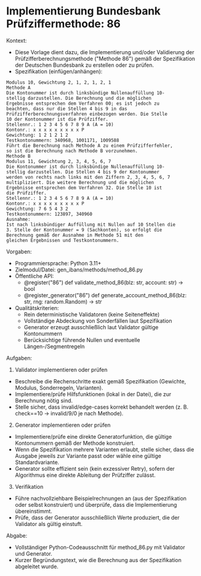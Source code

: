 # Implementierung Bundesbank Prüfziffermethode: 86

Kontext:
- Diese Vorlage dient dazu, die Implementierung und/oder Validierung der Prüfzifferberechnungsmethode ("Methode 86") gemäß der Spezifikation der Deutschen Bundesbank zu erstellen oder zu prüfen.
- Spezifikation (einfügen/anhängen):

```Text
Modulus 10, Gewichtung 2, 1, 2, 1, 2, 1
Methode A
Die Kontonummer ist durch linksbündige Nullenauffüllung 10-
stellig darzustellen. Die Berechnung und die möglichen
Ergebnisse entsprechen dem Verfahren 00; es ist jedoch zu
beachten, dass nur die Stellen 4 bis 9 in das
Prüfzifferberechnungsverfahren einbezogen werden. Die Stelle
10 der Kontonummer ist die Prüfziffer.
Stellennr.: 1 2 3 4 5 6 7 8 9 A (A = 10)
Kontonr.: x x x x x x x x x P
Gewichtung: 1 2 1 2 1 2
Testkontonummern: 340968, 1001171, 1009588
Führt die Berechnung nach Methode A zu einem Prüfzifferfehler,
so ist die Berechnung nach Methode B vorzunehmen.
Methode B
Modulus 11, Gewichtung 2, 3, 4, 5, 6, 7
Die Kontonummer ist durch linksbündige Nullenauffüllung 10-
stellig darzustellen. Die Stellen 4 bis 9 der Kontonummer
werden von rechts nach links mit den Ziffern 2, 3, 4, 5, 6, 7
multipliziert. Die weitere Berechnung und die möglichen
Ergebnisse entsprechen dem Verfahren 32. Die Stelle 10 ist
die Prüfziffer.
Stellennr.: 1 2 3 4 5 6 7 8 9 A (A = 10)
Kontonr.: x x x x x x x x x P
Gewichtung: 7 6 5 4 3 2
Testkontonummern: 123897, 340960
Ausnahme:
Ist nach linksbündiger Auffüllung mit Nullen auf 10 Stellen die
3. Stelle der Kontonummer = 9 (Sachkonten), so erfolgt die
Berechnung gemäß der Ausnahme in Methode 51 mit den
gleichen Ergebnissen und Testkontonummern.
```

Vorgaben:
- Programmiersprache: Python 3.11+
- Zielmodul/Datei: gen_ibans/methods/method_86.py
- Öffentliche API:
  - @register("86") def validate_method_86(blz: str, account: str) -> bool
  - @register_generator("86") def generate_account_method_86(blz: str, rng: random.Random) -> str
- Qualitätskriterien:
  - Rein deterministische Validatoren (keine Seiteneffekte)
  - Vollständige Abdeckung von Sonderfällen laut Spezifikation
  - Generator erzeugt ausschließlich laut Validator gültige Kontonummern
  - Berücksichtige führende Nullen und eventuelle Längen-/Segmentregeln

Aufgaben:
1) Validator implementieren oder prüfen
- Beschreibe die Rechenschritte exakt gemäß Spezifikation (Gewichte, Modulus, Sonderregeln, Varianten).
- Implementiere/prüfe Hilfsfunktionen (lokal in der Datei), die zur Berechnung nötig sind.
- Stelle sicher, dass invalid/edge-cases korrekt behandelt werden (z. B. check==10 -> invalid/9/0 je nach Methode).

2) Generator implementieren oder prüfen
- Implementiere/prüfe eine direkte Generatorfunktion, die gültige Kontonummern gemäß der Methode konstruiert.
- Wenn die Spezifikation mehrere Varianten erlaubt, stelle sicher, dass die Ausgabe jeweils zur Variante passt oder wähle eine gültige Standardvariante.
- Generator sollte effizient sein (kein exzessiver Retry), sofern der Algorithmus eine direkte Ableitung der Prüfziffer zulässt.

3) Verifikation
- Führe nachvollziehbare Beispielrechnungen an (aus der Spezifikation oder selbst konstruiert) und überprüfe, dass die Implementierung übereinstimmt.
- Prüfe, dass der Generator ausschließlich Werte produziert, die der Validator als gültig einstuft.

Abgabe:
- Vollständiger Python-Codeausschnitt für method_86.py mit Validator und Generator.
- Kurzer Begründungstext, wie die Berechnung aus der Spezifikation abgeleitet wurde.